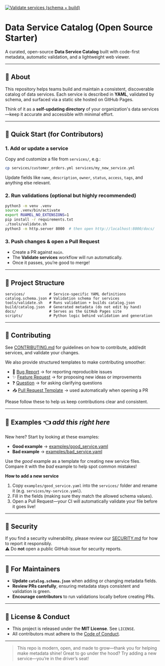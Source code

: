 [![Validate services (schema + build)](https://github.com/bethantimmins/data-service-catalog/actions/workflows/validate.yml/badge.svg)](https://github.com/bethantimmins/data-service-catalog/actions/workflows/validate.yml)

# Data Service Catalog (Open Source Starter)

A curated, open-source **Data Service Catalog** built with code-first metadata, automatic validation, and a lightweight web viewer.

---

## 📖 About

This repository helps teams build and maintain a consistent, discoverable catalog of data services. Each service is described in **YAML**, validated by schema, and surfaced via a static site hosted on GitHub Pages.

Think of it as a **self-updating directory** of your organization's data services—keep it accurate and accessible with minimal effort.

---

## 🚀 Quick Start (for Contributors)

### 1. Add or update a service
Copy and customize a file from `services/`, e.g.:

```bash
cp services/customer_orders.yml services/my_new_service.yml
```

Update fields like `name`, `description`, `owner`, `status`, `access`, `tags`, and anything else relevant.

### 2. Run validations (optional but highly recommended)

```bash
python3 -m venv .venv
source .venv/bin/activate
export RUAMEL_NO_EXTENSIONS=1
pip install -r requirements.txt
./tools/validate.sh
python3 -m http.server 8000  # then open http://localhost:8000/docs/
```

### 3. Push changes & open a Pull Request

- Create a PR against `main`.
- The **Validate services** workflow will run automatically.
- Once it passes, you’re good to merge!

---

## 📂 Project Structure

```
services/           # Service-specific YAML definitions
catalog.schema.json # Validation schema for services
tools/validate.sh   # Runs validation + builds catalog.json
build/catalog.json  # Generated metadata (do not edit by hand)
docs/               # Serves as the GitHub Pages site
scripts/            # Python logic behind validation and generation
```

---
## 🤝 Contributing

See [CONTRIBUTING.md](CONTRIBUTING.md) for guidelines on how to contribute, add/edit services, and validate your changes.

We also provide structured templates to make contributing smoother:

- 🐞 [Bug Report](.github/ISSUE_TEMPLATE/bug_report.md) → for reporting reproducible issues
- ✨ [Feature Request](.github/ISSUE_TEMPLATE/feature_request.md) → for proposing new ideas or improvements
- ❓ [Question](.github/ISSUE_TEMPLATE/question.md) → for asking clarifying questions
- 📥 [Pull Request Template](.github/pull_request_template.md) → used automatically when opening a PR

Please follow these to help us keep contributions clear and consistent.

---
## 🧪 Examples   👈 ***add this right here***

New here? Start by looking at these examples:

- **Good example** → [examples/good_service.yaml](examples/good_service.yaml)
- **Bad example** → [examples/bad_service.yaml](examples/bad_service.yaml)

Use the *good* example as a template for creating new service files.  
Compare it with the *bad* example to help spot common mistakes!

**How to add a new service**
1. Copy `examples/good_service.yaml` into the `services/` folder and rename it (e.g. `services/my-service.yaml`).
2. Fill in the fields (making sure they match the allowed schema values).
3. Open a Pull Request—your CI will automatically validate your file before it goes live!

---
## 🔐 Security

If you find a security vulnerability, please review our [SECURITY.md](SECURITY.md) for how to report it responsibly.  
⚠️ Do **not** open a public GitHub issue for security reports.

---
## 🔑 For Maintainers

- **Update `catalog.schema.json`** when adding or changing metadata fields.
- **Review PRs carefully**, ensuring metadata stays consistent and validation is green.
- **Encourage contributors** to run validations locally before creating PRs.

---

## 📜 License & Conduct

- This project is released under the **MIT License**. See `LICENSE`.
- All contributors must adhere to the [Code of Conduct](CODE_OF_CONDUCT.md).

---

> This repo is modern, open, and made to grow—thank you for helping make metadata shine! Great to go under the hood? Try adding a new service—you’re in the driver’s seat!
